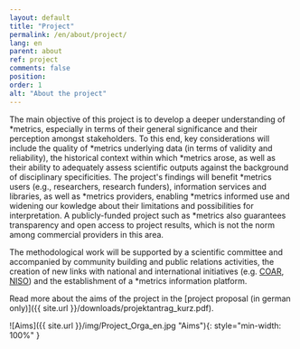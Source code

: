 ```yaml
---
layout: default
title: "Project"
permalink: /en/about/project/
lang: en
parent: about
ref: project
comments: false
position:
order: 1
alt: "About the project"
---
```

<!-- Start editing content here -->
The main objective of this project is to develop a deeper understanding of \*metrics, especially in terms of their general significance and their perception amongst stakeholders. To this end, key considerations will include the quality of \*metrics underlying data (in terms of validity and reliability), the historical context within which \*metrics arose, as well as their ability to adequately assess scientific outputs against the background of disciplinary specificities. The project's findings will benefit \*metrics users (e.g., researchers, research funders), information services and libraries, as well as \*metrics providers, enabling \*metrics informed use and widening our kowledge about their limitations and possibilities for interpretation. A publicly-funded project such as \*metrics also guarantees transparency and open access to project results, which is not the norm among commercial providers in this area.

The methodological work will be supported by a scientific committee and accompanied by community building and public relations activities, the creation of new links with national and international initiatives (e.g. [COAR](https://www.coar-repositories.org/), [NISO](http://www.niso.org/home/)) and the establishment of a \*metrics
information platform.

Read more about the aims of the project in the [project proposal (in german only)]({{ site.url }}/downloads/projektantrag_kurz.pdf).

![Aims]({{ site.url }}/img/Project_Orga_en.jpg "Aims"){: style="min-width: 100%" }
